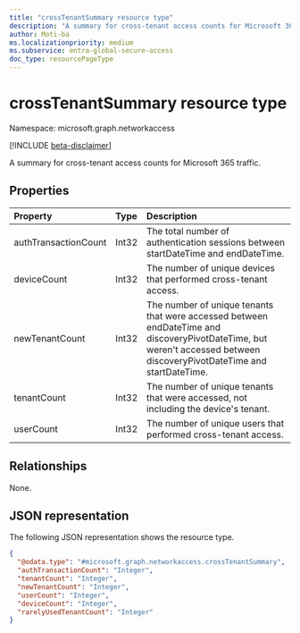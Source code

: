 ```yaml
---
title: "crossTenantSummary resource type"
description: "A summary for cross-tenant access counts for Microsoft 365 traffic."
author: Moti-ba
ms.localizationpriority: medium
ms.subservice: entra-global-secure-access
doc_type: resourcePageType
---
```


# crossTenantSummary resource type

Namespace: microsoft.graph.networkaccess

[!INCLUDE [beta-disclaimer](../../includes/beta-disclaimer.md)]

A summary for cross-tenant access counts for Microsoft 365 traffic.

## Properties
|Property|Type|Description|
|:---|:---|:---|
|authTransactionCount|Int32|The total number of authentication sessions between startDateTime and endDateTime.	|
|deviceCount|Int32|The number of unique devices that performed cross-tenant access.	|
|newTenantCount|Int32|The number of unique tenants that were accessed between endDateTime and discoveryPivotDateTime, but weren't accessed between discoveryPivotDateTime and startDateTime.|
|tenantCount|Int32|The number of unique tenants that were accessed, not including the device's tenant.|
|userCount|Int32|The number of unique users that performed cross-tenant access.|

## Relationships
None.

## JSON representation
The following JSON representation shows the resource type.
<!-- {
  "blockType": "resource",
  "@odata.type": "microsoft.graph.networkaccess.crossTenantSummary"
}
-->
``` json
{
  "@odata.type": "#microsoft.graph.networkaccess.crossTenantSummary",
  "authTransactionCount": "Integer",
  "tenantCount": "Integer",
  "newTenantCount": "Integer",
  "userCount": "Integer",
  "deviceCount": "Integer",
  "rarelyUsedTenantCount": "Integer"
}
```

